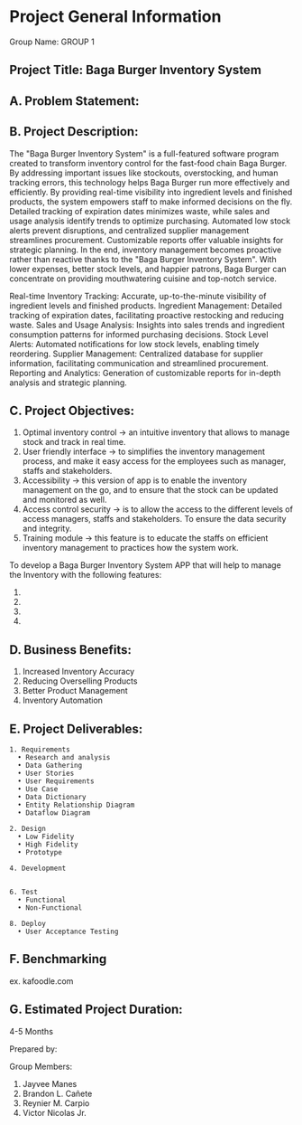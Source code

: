 # Project General Information

Group Name: GROUP 1

## Project Title: Baga Burger Inventory System

## A. Problem Statement:

## B. Project Description:
The "Baga Burger Inventory System" is a full-featured software program created to transform inventory control for the fast-food chain Baga Burger. By addressing important issues like stockouts, overstocking, and human tracking errors, this technology helps Baga Burger run more effectively and efficiently. By providing real-time visibility into ingredient levels and finished products, the system empowers staff to make informed decisions on the fly. Detailed tracking of expiration dates minimizes waste, while sales and usage analysis identify trends to optimize purchasing. Automated low stock alerts prevent disruptions, and centralized supplier management streamlines procurement. Customizable reports offer valuable insights for strategic planning. In the end, inventory management becomes proactive rather than reactive thanks to the "Baga Burger Inventory System". With lower expenses, better stock levels, and happier patrons, Baga Burger can concentrate on providing mouthwatering cuisine and top-notch service.

Real-time Inventory Tracking: Accurate, up-to-the-minute visibility of ingredient levels and finished products.
Ingredient Management: Detailed tracking of expiration dates, facilitating proactive restocking and reducing waste.
Sales and Usage Analysis: Insights into sales trends and ingredient consumption patterns for informed purchasing decisions.
Stock Level Alerts: Automated notifications for low stock levels, enabling timely reordering.
Supplier Management: Centralized database for supplier information, facilitating communication and streamlined procurement.
Reporting and Analytics: Generation of customizable reports for in-depth analysis and strategic planning.

## C. Project Objectives: 

1. Optimal inventory control -> an intuitive inventory that allows to manage stock and track in real time.
2. User friendly interface -> to simplifies the inventory management process, and make it easy access for the employees such as manager, staffs and stakeholders.
3. Accessibility -> this version of app is to enable the inventory management on the go, and to ensure that the stock can be updated and monitored as well.
4. Access control security -> is to allow the access to the different levels of access managers, staffs and stakeholders. To ensure the data security and integrity.
5. Training module -> this feature is to educate the staffs on efficient inventory management to practices how the system work.

To develop a Baga Burger Inventory System APP that will help to manage the Inventory with the following features:

1.
2.
3.
4. 

## D. Business Benefits:

1. Increased Inventory Accuracy
2. Reducing Overselling Products
3. Better Product Management
4. Inventory Automation

## E. Project Deliverables:

    1. Requirements
      • Research and analysis
      • Data Gathering
      • User Stories
      • User Requirements
      • Use Case
      • Data Dictionary
      • Entity Relationship Diagram
      • Dataflow Diagram

    2. Design
      • Low Fidelity
      • High Fidelity
      • Prototype

    4. Development


    6. Test
      • Functional
      • Non-Functional

    8. Deploy
      • User Acceptance Testing

## F. Benchmarking

ex. kafoodle.com

## G. Estimated Project Duration:

4-5 Months

Prepared by:

Group Members:

1. Jayvee Manes
2. Brandon L. Cañete
3. Reynier M. Carpio
4. Victor Nicolas Jr.
